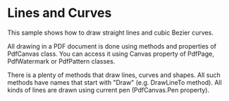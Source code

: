 # Lines and Curves
This sample shows how to draw straight lines and cubic Bezier curves.

All drawing in a PDF document is done using methods and properties of PdfCanvas class. You can access it using Canvas property of PdfPage, PdfWatermark or PdfPattern classes.

There is a plenty of methods that draw lines, curves and shapes. All such methods have names that start with "Draw" (e.g. DrawLineTo method). All kinds of lines are drawn using current pen (PdfCanvas.Pen property).
